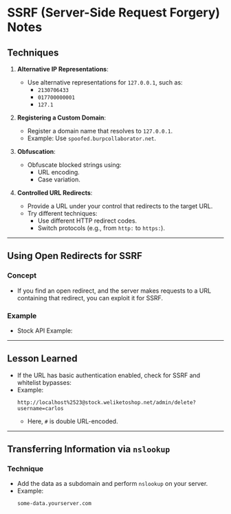 # SSRF (Server-Side Request Forgery) Notes

## Techniques

1. **Alternative IP Representations**:
   - Use alternative representations for `127.0.0.1`, such as:
     - `2130706433`
     - `017700000001`
     - `127.1`

2. **Registering a Custom Domain**:
   - Register a domain name that resolves to `127.0.0.1`.
   - Example: Use `spoofed.burpcollaborator.net`.

3. **Obfuscation**:
   - Obfuscate blocked strings using:
     - URL encoding.
     - Case variation.

4. **Controlled URL Redirects**:
   - Provide a URL under your control that redirects to the target URL.
   - Try different techniques:
     - Use different HTTP redirect codes.
     - Switch protocols (e.g., from `http:` to `https:`).

---

## Using Open Redirects for SSRF

### Concept
- If you find an open redirect, and the server makes requests to a URL containing that redirect, you can exploit it for SSRF.

### Example
- Stock API Example:


---

## Lesson Learned

- If the URL has basic authentication enabled, check for SSRF and whitelist bypasses:
- Example:
  ```
  http://localhost%2523@stock.weliketoshop.net/admin/delete?username=carlos
  ```
  - Here, `#` is double URL-encoded.

---

## Transferring Information via `nslookup`

### Technique
- Add the data as a subdomain and perform `nslookup` on your server.
- Example:
  ```
  some-data.yourserver.com
  ```
